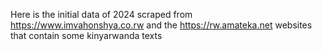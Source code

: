 Here is the initial data of 2024 scraped from https://www.imvahonshya.co.rw and the https://rw.amateka.net websites that contain some kinyarwanda texts 
